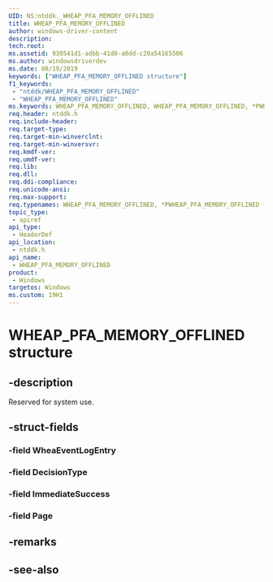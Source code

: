 ```yaml
---
UID: NS:ntddk._WHEAP_PFA_MEMORY_OFFLINED
title: WHEAP_PFA_MEMORY_OFFLINED
author: windows-driver-content
description: 
tech.root:
ms.assetid: 930541d1-adbb-41d0-a0dd-c20a54165506
ms.author: windowsdriverdev
ms.date: 08/19/2019
keywords: ["WHEAP_PFA_MEMORY_OFFLINED structure"]
f1_keywords:
 - "ntddk/WHEAP_PFA_MEMORY_OFFLINED"
 - "WHEAP_PFA_MEMORY_OFFLINED"
ms.keywords: WHEAP_PFA_MEMORY_OFFLINED, WHEAP_PFA_MEMORY_OFFLINED, *PWHEAP_PFA_MEMORY_OFFLINED, 
req.header: ntddk.h
req.include-header:
req.target-type:
req.target-min-winverclnt:
req.target-min-winversvr:
req.kmdf-ver:
req.umdf-ver:
req.lib:
req.dll:
req.ddi-compliance:
req.unicode-ansi:
req.max-support:
req.typenames: WHEAP_PFA_MEMORY_OFFLINED, *PWHEAP_PFA_MEMORY_OFFLINED
topic_type: 
 - apiref
api_type: 
 - HeaderDef
api_location: 
 - ntddk.h
api_name: 
 - WHEAP_PFA_MEMORY_OFFLINED
product: 
 - Windows
targetos: Windows
ms.custom: 19H1
---
```


# WHEAP_PFA_MEMORY_OFFLINED structure

## -description

Reserved for system use.

## -struct-fields

### -field WheaEventLogEntry
 
### -field DecisionType
 
### -field ImmediateSuccess
 
### -field Page
 

## -remarks

## -see-also
